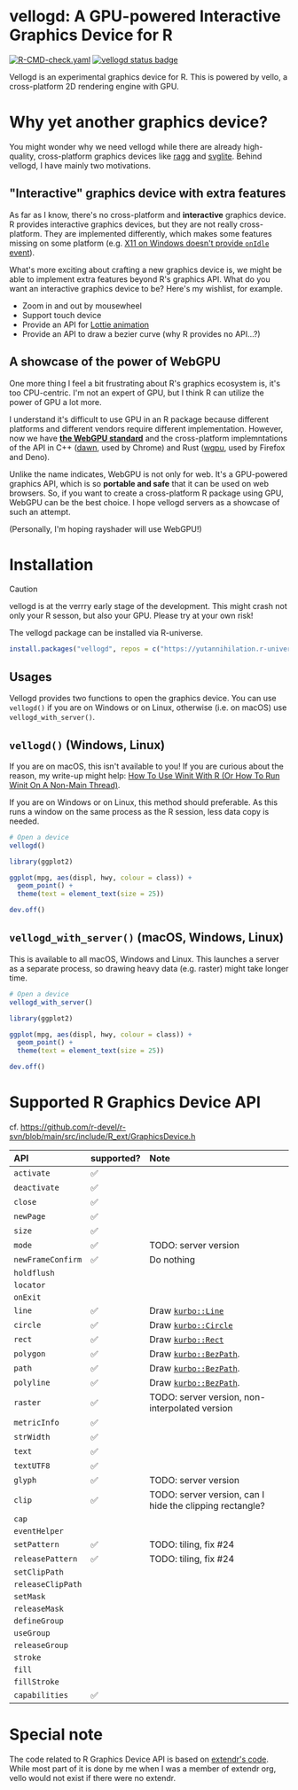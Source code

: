 vellogd: A GPU-powered Interactive Graphics Device for R
========================================================

[![R-CMD-check.yaml](https://github.com/yutannihilation/vellogd-r/actions/workflows/R-CMD-check.yaml/badge.svg)](https://github.com/yutannihilation/vellogd-r/actions/workflows/R-CMD-check.yaml)
[![vellogd status badge](https://yutannihilation.r-universe.dev/badges/vellogd)](https://yutannihilation.r-universe.dev/vellogd)

Vellogd is an experimental graphics device for R. This is powered by vello, a
cross-platform 2D rendering engine with GPU.

[vello]: https://github.com/linebender/vello

# Why yet another graphics device?

You might wonder why we need vellogd while there are already high-quality,
cross-platform graphics devices like [ragg] and [svglite]. Behind vellogd, I
have mainly two motivations.

[ragg]: https://ragg.r-lib.org/
[svglite]: https://svglite.r-lib.org/

## "Interactive" graphics device with extra features

As far as I know, there's no cross-platform and **interactive** graphics device.
R provides interactive graphics devices, but they are not really cross-platform.
They are implemented differently, which makes some features missing on some
platform (e.g. [X11 on Windows doesn't provide `onIdle` event][coolbutuseless]).

[coolbutuseless]: https://coolbutuseless.github.io/2022/05/06/introducing-eventloop-realtime-interactive-rendering-in-r/

What's more exciting about crafting a new graphics device is, we might be able
to implement extra features beyond R's graphics API. What do you want an
interactive graphics device to be? Here's my wishlist, for example.

* Zoom in and out by mousewheel
* Support touch device
* Provide an API for [Lottie animation](https://airbnb.io/lottie/)
* Provide an API to draw a bezier curve (why R provides no API...?)

## A showcase of the power of WebGPU

One more thing I feel a bit frustrating about R's graphics ecosystem is, it's
too CPU-centric. I'm not an expert of GPU, but I think R can utilize the power
of GPU a lot more.

I understand it's difficult to use GPU in an R package because different
platforms and different vendors require different implementation. However, now
we have [**the WebGPU standard**](https://gpuweb.github.io/gpuweb/) and the
cross-platform implemntations of the API in C++ ([dawn], used by Chrome) and
Rust ([wgpu], used by Firefox and Deno).

[dawn]: https://dawn.googlesource.com/dawn/+/refs/heads/chromium-gpu-experimental/README.md
[wgpu]: https://wgpu.rs/

Unlike the name indicates, WebGPU is not only for web. It's a GPU-powered
graphics API, which is so **portable and safe** that it can be used on web
browsers. So, if you want to create a cross-platform R package using GPU, WebGPU
can be the best choice. I hope vellogd servers as a showcase of such an attempt.

(Personally, I'm hoping rayshader will use WebGPU!)

# Installation

> [!CAUTION]
> vellogd is at the verrry early stage of the development. This might crash not only your R sesson, but also your GPU. Please try at your own risk!

The vellogd package can be installed via R-universe.

```r
install.packages("vellogd", repos = c("https://yutannihilation.r-universe.dev", "https://cloud.r-project.org"))
```

## Usages

Vellogd provides two functions to open the graphics device. You can use
`vellogd()` if you are on Windows or on Linux, otherwise (i.e. on macOS) use
`vellogd_with_server()`.

## `vellogd()` (Windows, Linux)

If you are on macOS, this isn't available to you! If you are curious about the reason, my write-up might help: [How To Use Winit With R (Or How To Run Winit On A Non-Main Thread)](https://yutani.rbind.io/post/winit-and-r/).

If you are on Windows or on Linux, this method should preferable. As this runs a window on the same process as the R session, less data copy is needed.

```r
# Open a device
vellogd()

library(ggplot2)

ggplot(mpg, aes(displ, hwy, colour = class)) + 
  geom_point() +
  theme(text = element_text(size = 25))

dev.off()
```

## `vellogd_with_server()` (macOS, Windows, Linux)

This is available to all macOS, Windows and Linux.
This launches a server as a separate process, so drawing heavy data (e.g. raster) might take longer time.

```r
# Open a device
vellogd_with_server()

library(ggplot2)

ggplot(mpg, aes(displ, hwy, colour = class)) + 
  geom_point() +
  theme(text = element_text(size = 25))

dev.off()
```

# Supported R Graphics Device API

cf. <https://github.com/r-devel/r-svn/blob/main/src/include/R_ext/GraphicsDevice.h>


| API               | supported? | Note |
|:------------------|:---|:-----------|
| `activate`        | ✅ |  |
| `deactivate`      | ✅ |  |
| `close`           | ✅ |  |
| `newPage`         | ✅ |  |
| `size`            | ✅ |  |
| `mode`            | ✅ | TODO: server version |
| `newFrameConfirm` | ✅ | Do nothing |
| `holdflush`       |    | |
| `locator`         |    | |
| `onExit`          |    | |
| `line`            | ✅ | Draw [`kurbo::Line`] |
| `circle`          | ✅ | Draw [`kurbo::Circle`] |
| `rect`            | ✅ | Draw [`kurbo::Rect`] |
| `polygon`         | ✅ | Draw [`kurbo::BezPath`]. |
| `path`            | ✅ | Draw [`kurbo::BezPath`]. |
| `polyline`        | ✅ | Draw [`kurbo::BezPath`]. |
| `raster`          | ✅ | TODO: server version, non-interpolated version |
| `metricInfo`      | ✅ | |
| `strWidth`        | ✅ | |
| `text`            | ✅ | |
| `textUTF8`        | ✅ | |
| `glyph`           | ✅ | TODO: server version |
| `clip`            | ✅ | TODO: server version, can I hide the clipping rectangle? |
| `cap`             |    | |
| `eventHelper`     |    | |
| `setPattern`      | ✅  | TODO: tiling, fix #24 |
| `releasePattern`  | ✅  | TODO: tiling, fix #24 |
| `setClipPath`     |    | |
| `releaseClipPath` |    | |
| `setMask`         |    | |
| `releaseMask`     |    | |
| `defineGroup`     |    | |
| `useGroup`        |    | |
| `releaseGroup`    |    | |
| `stroke`          |    | |
| `fill`            |    | |
| `fillStroke`      |    | |
| `capabilities`    | ✅ | |

[`kurbo::Line`]: https://docs.rs/kurbo/latest/kurbo/struct.Line.html
[`kurbo::Circle`]: https://docs.rs/kurbo/latest/kurbo/struct.Circle.html
[`kurbo::Rect`]: https://docs.rs/kurbo/latest/kurbo/struct.Rect.html
[`kurbo::BezPath`]: https://docs.rs/kurbo/latest/kurbo/struct.BezPath.html

# Special note

The code related to R Graphics Device API is based on [extendr's code][extendr].
While most part of it is done by me when I was a member of extendr org, vello
would not exist if there were no extendr.

[extendr]: https://github.com/extendr/extendr/tree/master/extendr-api/src/graphics
